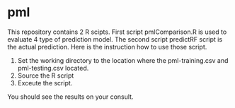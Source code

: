 pml
===

This repository contains 2 R scipts. First script pmlComparison.R is used to evaluate 4 type of prediction model. 
The second script predictRF script is the actual prediction. Here is the instruction how to use those script.

1. Set the working directory to the location where the pml-training.csv and pml-testing.csv located.
2. Source the R script
3. Exceute the script.

You should see the results on your consult.


